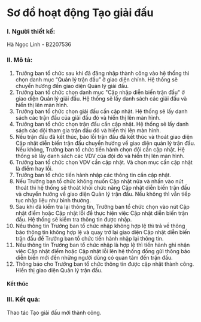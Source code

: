 # Sơ đồ hoạt động Tạo giải đấu

### I. Người thiết kế: 
Hà Ngọc Linh - B2207536
### II. Mô tả:
1. Trưởng ban tổ chức sau khi đã đăng nhập thành công vào hệ thống thì chọn danh mục “Quản lý trận đấu” ở giao diện chính. Hệ thống sẽ chuyển hướng đến giao diện Quản lý giải đấu.
2. Trưởng ban tổ chức chọn danh mục "Cập nhập diễn biến trận đấu" ở giao diện Quản lý giải đấu. Hệ thống sẽ lấy danh sách các giải đấu và hiển thị lên màn hình.
3. Trưởng ban tổ chức chọn giải đấu cần cập nhật. Hệ thống sẽ lấy danh sách các trận đấu của giải đấu đó và hiển thị lên màn hình.
4. Trưởng ban tổ chức chọn trận đấu cần cập nhật. Hệ thống sẽ lấy danh sách các đội tham gia trận đấu đó và hiển thị lên màn hình.
5. Nếu trận đấu đã kết thúc, báo lỗi trận đấu đã kết thúc và thoát giao diện Cập nhật diễn biến trận đấu chuyển hướng về giao diện quản lý trận đấu. Nếu không, Trưởng ban tổ chức tiến hành chọn đội cần cập nhật. Hệ thống sẽ lấy danh sách các VDV của đội đó và hiển thị lên màn hình.
6. Trưởng ban tổ chức chọn VDV cần cập nhật. Và chọn mục cần cập nhật là điểm hay lỗi.
7. Trưởng ban tổ chức tiến hành nhập các thông tin cần cập nhật.
8. Nếu Trưởng ban tổ chức không muốn Cập nhật nữa và nhấn vào nút thoát thì hệ thống sẽ thoát khỏi chức năng Cập nhật diễn biến trận đấu và chuyển hướng về giao diện Quản lý trận đấu. Nếu không thì vẫn tiếp tục nhập liệu như bình thường.
9. Sau khi đã kiểm tra lại thông tin, Trưởng ban tổ chức chọn vào nút Cập nhật điểm hoặc Cập nhật lỗi để thực hiện việc Cập nhật diễn biến trận đấu. Hệ thống sẽ kiểm tra thông tin được nhập.
10. Nếu thông tin Trưởng ban tổ chức nhập không hợp lệ thì trả về thông báo thông tin không hợp lệ và quay trở lại giao diện Cập nhật diễn biến trận đấu để Trưởng ban tổ chức tiến hành nhập lại thông tin.
11. Nếu thông tin Trưởng ban tổ chức nhập là hợp lệ thì tiến hành ghi nhận việc Cập nhật điểm hoặc Cập nhật lỗi lên hệ thống đồng gửi thông báo diễn biến mới đến những người dùng có quan tâm đến trận đấu.
12. Thông báo cho Trưởng ban tổ chức thông tin được cập nhật thành công. Hiển thị giao diện Quản lý trận đấu.

#### Kết thúc

### III. Kết quả:
Thao tác Tạo giải đấu mới thành công.